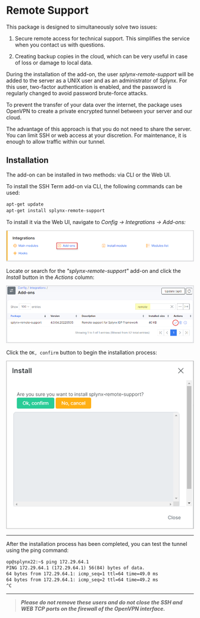 Remote Support
=====================

This package is designed to simultaneously solve two issues:

1. Secure remote access for technical support. This simplifies the service when you contact us with questions.

2. Creating backup copies in the cloud, which can be very useful in case of loss or damage to local data.

During the installation of the add-on, the user *splynx-remote-support* will be added to the server as a UNIX user and as an administrator of Splynx. For this user, two-factor authentication is enabled, and the password is regularly changed to avoid password brute-force attacks.

To prevent the transfer of your data over the internet, the package uses OpenVPN to create a private encrypted tunnel between your server and our cloud.

The advantage of this approach is that you do not need to share the server. You can limit SSH or web access at your discretion. For maintenance, it is enough to allow traffic within our tunnel.


## Installation

The add-on can be installed in two methods: via CLI or the Web UI.

To install the SSH Term add-on via CLI, the following commands can be used:

```bash
apt-get update
apt-get install splynx-remote-support
```

To install it via the Web UI, navigate to *Config → Integrations → Add-ons:*


![Add-ons](0.png)

Locate or search for the *"splynx-remote-support"* add-on and click the *Install* button in the *Actions* column:  

![](web1.png)

Click the `OK, confirm` button to begin the installation process:

![](web2.png)

__________

After the installation process has been completed, you can test the tunnel using the ping command:

```
op@splynx22:~$ ping 172.29.64.1                                                                          
PING 172.29.64.1 (172.29.64.1) 56(84) bytes of data.                                                     
64 bytes from 172.29.64.1: icmp_seq=1 ttl=64 time=49.0 ms                                                
64 bytes from 172.29.64.1: icmp_seq=2 ttl=64 time=49.2 ms                                                
^C                                             
```

---
> ***Please do not remove these users and do not close the SSH and WEB TCP ports on the firewall of the OpenVPN interface.***
